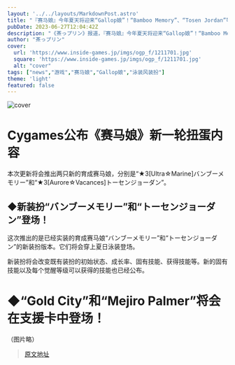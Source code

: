 ```yaml
---
layout: '../../layouts/MarkdownPost.astro'
title: "『赛马娘』今年夏天将迎来“Gallop娘”！“Bamboo Memory”、“Tosen Jordan”等将以“泳装风装扮”新登场"
pubDate: 2023-06-27T12:04:42Z
description: "《茶っプリン》报道，『赛马娘』今年夏天将迎来“Gallop娘”！“Bamboo Memory”、“Tosen Jordan”等将以“泳装风装扮”新登场。"
author: "茶っプリン"
cover:
  url: 'https://www.inside-games.jp/imgs/ogp_f/1211701.jpg'
  square: 'https://www.inside-games.jp/imgs/ogp_f/1211701.jpg'
  alt: "cover"
tags: ["news","游戏","赛马娘","Gallop娘","泳装风装扮"]
theme: 'light'
featured: false
---
```

![cover](https://www.inside-games.jp/imgs/ogp_f/1211701.jpg)

# Cygames公布《赛马娘》新一轮扭蛋内容

本次更新将会推出两只新的育成赛马娘，分别是“★3[Ultra☆Marine]バンブーメモリー”和“★3[Aurore☆Vacances]トーセンジョーダン”。

## ◆新装扮“バンブーメモリー”和“トーセンジョーダン”登场！

这次推出的是已经实装的育成赛马娘“バンブーメモリー”和“トーセンジョーダン”的新装扮版本。它们将会穿上夏日泳装登场。

新装扮将会改变既有装扮的初始状态、成长率、固有技能、获得技能等。新的固有技能以及每个觉醒等级可以获得的技能也已经公布。

# ◆“Gold City”和“Mejiro Palmer”将会在支援卡中登场！

（图片略）

>[原文地址](https://www.inside-games.jp/article/2023/06/27/146849.html)  